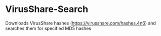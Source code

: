 # VirusShare-Search
Downloads VirusShare hashes (https://virusshare.com/hashes.4n6) and searches them for specified MD5 hashes
